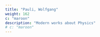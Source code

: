 ```yaml
---
title: "Pauli, Wolfgang"
weight: 162
c: "maroon"
description: "Modern works about Physics"
# c: "maroon"
---
```


